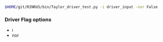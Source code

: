 


```bash
$HOME/git/RINRUS/bin/Taylor_driver_test.py -i driver_input -nor False 
``` 
### Driver Flag options
- i <filename>
- nor <boolean>
